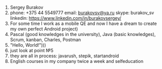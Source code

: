 1) Sergey Burakov
2) phone: +375 44 5549777
   email: burakovsv@ya.ru
   skype: burakov_sv
   linkedin: https://www.linkedin.com/in/burakovsergey/
3) For some time I work as a mobile QE and now I have a dream to create my own perfect Android project)
4) Pascal (good knowledges in the university), Java (basic knowledges), Scrum, kanban, Charles, Postman
5) "Hello, World!")))
6) just look at point №5
7) they are all in process: javarush, stepik, startandroid
8) English courses in my company twice a week and selfeducation
